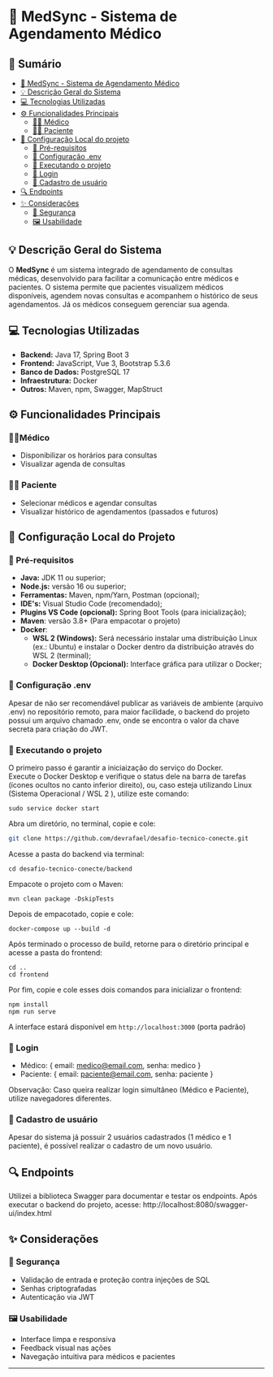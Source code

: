 # 🏥 MedSync - Sistema de Agendamento Médico

## 📑 Sumário

- [🏥 MedSync - Sistema de Agendamento Médico](#-medsync---sistema-de-agendamento-médico)
- [💡 Descrição Geral do Sistema](#-descrição-geral-do-sistema)
- [💻 Tecnologias Utilizadas](#-tecnologias-utilizadas)
- [⚙️ Funcionalidades Principais](#-funcionalidades-principais)
  - [👨‍⚕️ Médico](#-médico)
  - [👩‍⚕️ Paciente](#-paciente)
- [🔧 Configuração Local do projeto](#-configuração-local-do-projeto)
  - [🧾 Pré-requisitos](#-pré-requisitos)
  - [🔑 Configuração .env](#-configuração-env)
  - [📂 Executando o projeto](#-executando-o-projeto)
  - [📝 Login](#-login)
  - [📝 Cadastro de usuário](#-cadastro-de-usuário)
- [🔍 Endpoints](#-endpoints)
- [✨ Considerações](#-considerações)
  - [🔐 Segurança](#-segurança)
  - [🖼️ Usabilidade](#-usabilidade)

## 💡 Descrição Geral do Sistema
O **MedSync** é um sistema integrado de agendamento de consultas médicas, desenvolvido para facilitar a comunicação entre médicos e pacientes. O sistema permite que pacientes visualizem médicos disponíveis, agendem novas consultas e acompanhem o histórico de seus agendamentos. Já os médicos conseguem gerenciar sua agenda.

## 💻 Tecnologias Utilizadas
- **Backend:** Java 17, Spring Boot 3
- **Frontend:** JavaScript, Vue 3, Bootstrap 5.3.6
- **Banco de Dados:** PostgreSQL 17
- **Infraestrutura:** Docker
- **Outros:** Maven, npm, Swagger, MapStruct

## ⚙️ Funcionalidades Principais

### 👨‍⚕️Médico
- Disponibilizar os horários para consultas
- Visualizar agenda de consultas

### 👩‍⚕️ Paciente
- Selecionar médicos e agendar consultas
- Visualizar histórico de agendamentos (passados e futuros)

## 🔧 Configuração Local do Projeto

### 🧾 Pré-requisitos
- **Java:** JDK 11 ou superior;
- **Node.js:** versão 16 ou superior; 
- **Ferramentas:** Maven, npm/Yarn, Postman (opcional);
- **IDE's:** Visual Studio Code (recomendado);
- **Plugins VS Code (opcional):** Spring Boot Tools (para inicialização);
- **Maven**: versão 3.8+ (Para empacotar o projeto)
- **Docker**:
   - **WSL 2 (Windows):** Será necessário instalar uma distribuição Linux (ex.: Ubuntu) e instalar o Docker dentro da distribuição através do WSL 2 (terminal);
   - **Docker Desktop (Opcional):** Interface gráfica para utilizar o Docker;


### 🔑 Configuração .env
Apesar de não ser recomendável publicar as variáveis de ambiente (arquivo .env) no repositório remoto, para maior facilidade, o backend do projeto possui um arquivo chamado .env, onde se encontra o valor da chave secreta para criação do JWT.


### 📂 Executando o projeto
O primeiro passo é garantir a iniciaização do serviço do Docker.<br>
Execute o Docker Desktop e verifique o status dele na barra de tarefas (ícones ocultos no canto inferior direito), ou, caso esteja utilizando Linux (Sistema Operacional / WSL 2 ), utilize este comando: 
```
sudo service docker start
```

Abra um diretório, no terminal, copie e cole:
```bash
git clone https://github.com/devrafael/desafio-tecnico-conecte.git
```
Acesse a pasta do backend via terminal:
```
cd desafio-tecnico-conecte/backend
```
Empacote o projeto com o Maven:
```
mvn clean package -DskipTests
```
Depois de empacotado, copie e cole:
```
docker-compose up --build -d
```
Após terminado o processo de build, retorne para o diretório principal e acesse a pasta do frontend:
```
cd ..
cd frontend
```
Por fim, copie e cole esses dois comandos para inicializar o frontend:
```
npm install
npm run serve
```
A interface estará disponível em `http://localhost:3000` (porta padrão)

### 📝 Login
- Médico: {
   email: medico@email.com,
   senha: medico
}
- Paciente: {
   email: paciente@email.com,
   senha: paciente
}

Observação: Caso queira realizar login simultâneo (Médico e Paciente), utilize navegadores diferentes.

### 📝 Cadastro de usuário

Apesar do sistema já possuir 2 usuários cadastrados (1 médico e 1 paciente), é possível realizar o cadastro de um novo usuário. 


## 🔍 Endpoints

Utilizei a biblioteca Swagger para documentar e testar os endpoints.
Após executar o backend do projeto, acesse: http://localhost:8080/swagger-ui/index.html

## ✨ Considerações

### 🔐 Segurança
- Validação de entrada e proteção contra injeções de SQL  
- Senhas criptografadas  
- Autenticação via JWT

### 🖼️ Usabilidade
- Interface limpa e responsiva  
- Feedback visual nas ações  
- Navegação intuitiva para médicos e pacientes

---
